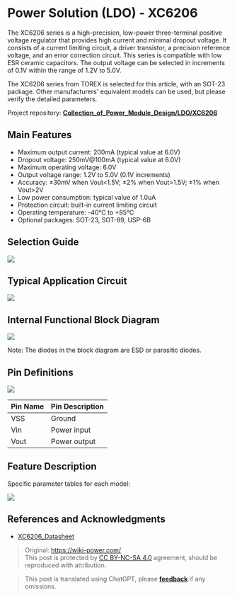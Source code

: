 # Power Solution (LDO) - XC6206

The XC6206 series is a high-precision, low-power three-terminal positive voltage regulator that provides high current and minimal dropout voltage. It consists of a current limiting circuit, a driver transistor, a precision reference voltage, and an error correction circuit. This series is compatible with low ESR ceramic capacitors. The output voltage can be selected in increments of 0.1V within the range of 1.2V to 5.0V.

The XC6206 series from TOREX is selected for this article, with an SOT-23 package. Other manufacturers' equivalent models can be used, but please verify the detailed parameters.

Project repository: [**Collection_of_Power_Module_Design/LDO/XC6206**](https://github.com/linyuxuanlin/Collection_of_Power_Module_Design/tree/main/LDO/XC6206)

## Main Features

- Maximum output current: 200mA (typical value at 6.0V)
- Dropout voltage: 250mV@100mA (typical value at 6.0V)
- Maximum operating voltage: 6.0V
- Output voltage range: 1.2V to 5.0V (0.1V increments)
- Accuracy: ±30mV when Vout<1.5V; ±2% when Vout>1.5V; ±1% when Vout>2V
- Low power consumption: typical value of 1.0uA
- Protection circuit: built-in current limiting circuit
- Operating temperature: -40℃ to +85℃
- Optional packages: SOT-23, SOT-89, USP-6B

## Selection Guide

![](https://img.wiki-power.com/d/wiki-media/img/20220420102910.png)

## Typical Application Circuit

![](https://img.wiki-power.com/d/wiki-media/img/20220420102323.png)

## Internal Functional Block Diagram

![](https://img.wiki-power.com/d/wiki-media/img/20220420102514.png)

Note: The diodes in the block diagram are ESD or parasitic diodes.

## Pin Definitions

![](https://img.wiki-power.com/d/wiki-media/img/20220420103005.png)

| Pin Name | Pin Description |
| -------- | --------------- |
| VSS      | Ground          |
| Vin      | Power input     |
| Vout     | Power output    |

## Feature Description

Specific parameter tables for each model:

![](https://img.wiki-power.com/d/wiki-media/img/20220420103738.png)

## References and Acknowledgments

- [XC6206_Datasheet](https://www.torexsemi.com/file/xc6206/XC6206.pdf)

> Original: <https://wiki-power.com/>  
> This post is protected by [CC BY-NC-SA 4.0](https://creativecommons.org/licenses/by/4.0/deed.en) agreement, should be reproduced with attribution.

> This post is translated using ChatGPT, please [**feedback**](https://github.com/linyuxuanlin/Wiki_MkDocs/issues/new) if any omissions.
